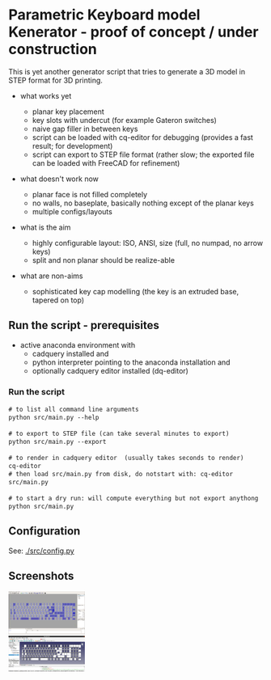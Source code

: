 # Parametric Keyboard model Kenerator - proof of concept / under construction
This is yet another generator script that tries to generate a 3D model in STEP format for 3D printing. 

* what works yet
  * planar key placement
  * key slots with undercut (for example Gateron switches)
  * naive gap filler in between keys
  * script can be loaded with cq-editor for debugging (provides a fast result; for development)
  * script can export to STEP file format (rather slow; the exported file can be loaded with FreeCAD for refinement)

* what doesn't work now
  * planar face is not filled completely
  * no walls, no baseplate, basically nothing except of the planar keys
  * multiple configs/layouts

* what is the aim
  * highly configurable layout: ISO, ANSI, size (full, no numpad, no arrow keys)
  * split and non planar should be realize-able

* what are non-aims
  * sophisticated key cap modelling (the key is an extruded base, tapered on top)
  
## Run the script - prerequisites

* active anaconda environment with 
  * cadquery installed and 
  * python interpreter pointing to the anaconda installation and 
  * optionally cadquery editor installed (dq-editor)
  
### Run the script

    # to list all command line arguments
    python src/main.py --help
    
    # to export to STEP file (can take several minutes to export)
    python src/main.py --export

    # to render in cadquery editor  (usually takes seconds to render)
    cq-editor
    # then load src/main.py from disk, do notstart with: cq-editor src/main.py

    # to start a dry run: will compute everything but not export anythong
    python src/main.py

## Configuration
See: [./src/config.py](./src/config.py)

## Screenshots
<img src="./resources/cq-editor-example-01.png" width="30%" />
<br/>
<img src="./resources/freecad-example-01.png" width="30%" />
